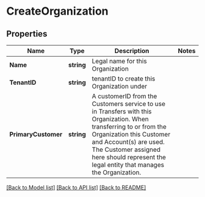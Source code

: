 # CreateOrganization

## Properties

Name | Type | Description | Notes
------------ | ------------- | ------------- | -------------
**Name** | **string** | Legal name for this Organization | 
**TenantID** | **string** | tenantID to create this Organization under | 
**PrimaryCustomer** | **string** | A customerID from the Customers service to use in Transfers with this Organization. When transferring to or from the Organization this Customer and Account(s) are used. The Customer assigned here should represent the legal entity that manages the Organization.  | 

[[Back to Model list]](../README.md#documentation-for-models) [[Back to API list]](../README.md#documentation-for-api-endpoints) [[Back to README]](../README.md)


